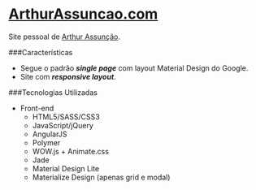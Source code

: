 [ArthurAssuncao.com](http://arthurassuncao.com)
===================

Site pessoal de [Arthur Assunção](http://arthurassuncao.com).

###Características
* Segue o padrão ***single page*** com layout Material Design do Google. 
* Site com ***responsive layout***.

###Tecnologias Utilizadas
* Front-end
  * HTML5/SASS/CSS3
  * JavaScript/jQuery
  * AngularJS
  * Polymer
  * WOW.js + Animate.css
  * Jade
  * Material Design Lite
  * Materialize Design (apenas grid e modal)


